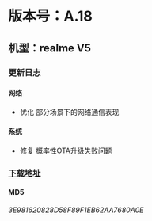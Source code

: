 # 版本号：A.18

## 机型：realme V5

### 更新日志

#### 网络
- 优化 部分场景下的网络通信表现

#### 系统
- 修复 概率性OTA升级失败问题

### [下载地址](https://download.c.realme.com/osupdate/RMX2111_11_OTA_0180_all_5bfdTuXpA4hF.ozip)

#### MD5
*3E981620828D58F89F1EB62AA7680A0E*
